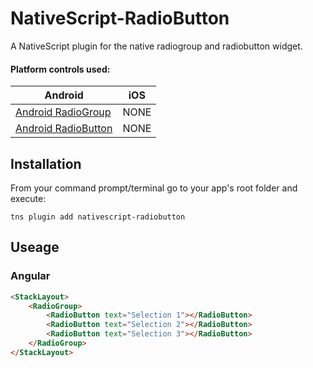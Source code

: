 # NativeScript-RadioButton

A NativeScript plugin for the native radiogroup and radiobutton widget.

#### Platform controls used:
Android |   iOS
---------- | -------
[Android RadioGroup](https://developer.android.com/reference/android/widget/RadioGroup.html) | NONE
[Android RadioButton](https://developer.android.com/reference/android/widget/RadioButton.html) | NONE

## Installation
From your command prompt/terminal go to your app's root folder and execute:

`tns plugin add nativescript-radiobutton`



## Useage

### Angular

```html
<StackLayout>
    <RadioGroup>
        <RadioButton text="Selection 1"></RadioButton>
        <RadioButton text="Selection 2"></RadioButton>
        <RadioButton text="Selection 3"></RadioButton>
    </RadioGroup>
</StackLayout>
```

